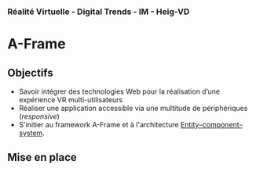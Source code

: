 ### Réalité Virtuelle - Digital Trends - IM - Heig-VD

# A-Frame

## Objectifs
- Savoir intégrer des technologies Web pour la réalisation d’une expérience VR multi-utilisateurs
- Réaliser une application accessible via une multitude de périphériques (*responsive*)
-  S'initier au framework A-Frame et à l'architecture [Entity–component–system](https://en.wikipedia.org/wiki/Entity_component_system).

## Mise en place

<!--stackedit_data:
eyJoaXN0b3J5IjpbLTIwOTg4ODg2OTksLTE3NzI4NDg1NTAsNz
QyNzE5MzcwLDE5NzIxMjY5OThdfQ==
-->